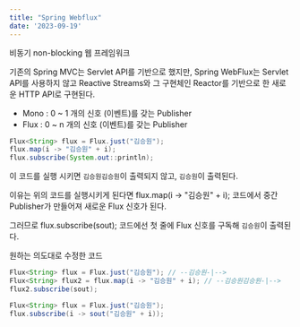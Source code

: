```yaml
---
title: "Spring Webflux"
date: '2023-09-19'
---
```


비동기 non-blocking 웹 프레임워크

기존의 Spring MVC는 Servlet API를 기반으로 했지만, 
Spring WebFlux는 Servlet API를 사용하지 않고 Reactive Streams와 그 구현체인 Reactor를 기반으로 한 새로운 HTTP API로 구현된다.

- Mono : 0 ~ 1 개의 신호 (이벤트)를 갖는 Publisher
- Flux : 0 ~ n 개의 신호 (이벤트)를 갖는 Publisher

```java
Flux<String> flux = Flux.just("김승원");
flux.map(i -> "김승원" + i);
flux.subscribe(System.out::println);
```
이 코드를 실행 시키면 `김승원김승원`이 출력되지 않고, `김승원`이 출력된다.

이유는 위의 코드를 실행시키게 된다면 flux.map(i -> "김승원" + i); 코드에서 중간 Publisher가 만들어져 새로운 Flux 신호가 된다. 

그러므로 flux.subscribe(sout); 코드에선 첫 줄에 Flux 신호를 구독해 `김승원`이 출력된다.

원하는 의도대로 수정한 코드  
```java
Flux<String> flux = Flux.just("김승원"); // --김승원-|-->
Flux<String> flux2 = flux.map(i -> "김승원" + i); // --김승원김승원-|-->
flux2.subscribe(sout);
```

```java
Flux<String> flux = Flux.just("김승원");
flux.subscribe(i -> sout("김승원" + i));
```
